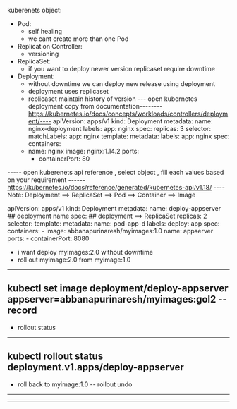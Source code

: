 kuberenets object:
   * Pod:
     * self healing
     * we cant create more than one Pod
   * Replication Controller:
     * versioning 
   * ReplicaSet:
     * if you want to deploy newer version replicaset require downtime
   * Deployment:
     * without downtime we can deploy new release using deployment
     * deployment uses replicaset
     * replicaset maintain history of version
--- open kubernetes deployment copy from documentation--------https://kubernetes.io/docs/concepts/workloads/controllers/deployment/----
apiVersion: apps/v1
kind: Deployment
metadata:
  name: nginx-deployment
  labels:
    app: nginx
spec:
  replicas: 3
  selector:
    matchLabels:
      app: nginx
  template:
    metadata:
      labels:
        app: nginx
    spec:
      containers:
      - name: nginx
        image: nginx:1.14.2
        ports:
        - containerPort: 80

----- open kuberenets api reference , select object , fill each values based on your requirement ------https://kubernetes.io/docs/reference/generated/kubernetes-api/v1.18/ ----
Note:  Deployment ==> ReplicaSet ==> Pod ==> Container ==> Image

apiVersion: apps/v1
kind: Deployment
metadata:
   name: deploy-appserver  ## deployment name
spec:                                 ## deployment ==> ReplicaSet
  replicas: 2
  selector: 
  template: 
    metadata:
     name: pod-app-d
     labels:
       deploy: app
    spec: 
      containers:
       - image: abbanapurinaresh/myimages:1.0
         name: appserver
         ports:
          - containerPort: 8080


* i want deploy myimages:2.0 without downtime
* roll out myimage:2.0 from myimage:1.0 
----
kubectl set image deployment/deploy-appserver appserver=abbanapurinaresh/myimages:gol2 --record
----
* rollout status
----
kubectl rollout status deployment.v1.apps/deploy-appserver
----
* roll back to myimage:1.0 -- rollout undo
----
----

